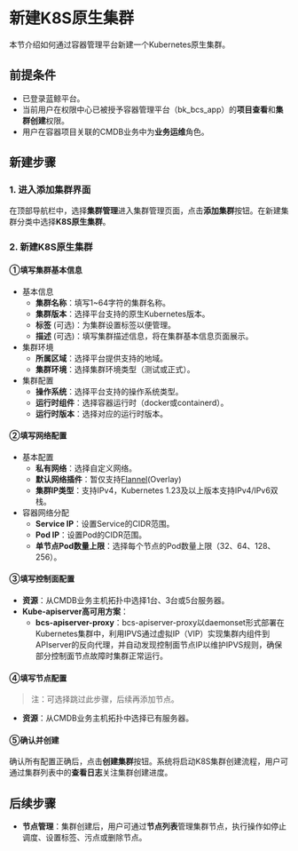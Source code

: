 # 新建K8S原生集群

本节介绍如何通过容器管理平台新建一个Kubernetes原生集群。

## 前提条件

- 已登录蓝鲸平台。
- 当前用户在权限中心已被授予容器管理平台（bk_bcs_app）的**项目查看**和**集群创建**权限。
- 用户在容器项目关联的CMDB业务中为**业务运维**角色。

## 新建步骤

### 1. 进入添加集群界面

在顶部导航栏中，选择**集群管理**进入集群管理页面，点击**添加集群**按钮。在新建集群分类中选择**K8S原生集群**。

### 2. 新建K8S原生集群

#### ①填写集群基本信息

- 基本信息
    - **集群名称**：填写1~64字符的集群名称。
    - **集群版本**：选择平台支持的原生Kubernetes版本。
    - **标签** (可选)：为集群设置标签以便管理。
    - **描述** (可选)：填写集群描述信息，将在集群基本信息页面展示。
- 集群环境
    - **所属区域**：选择平台提供支持的地域。
    - **集群环境**：选择集群环境类型（测试或正式）。
- 集群配置
    - **操作系统**：选择平台支持的操作系统类型。
    - **运行时组件**：选择容器运行时（docker或containerd）。
    - **运行时版本**：选择对应的运行时版本。

#### ②填写网络配置

- 基本配置
    - **私有网络**：选择自定义网络。
    - **默认网络插件**：暂仅支持[Flannel](https://github.com/flannel-io/flannel)(Overlay)
    - **集群IP类型**：支持IPv4，Kubernetes 1.23及以上版本支持IPv4/IPv6双栈。
- 容器网络分配
    - **Service IP**：设置Service的CIDR范围。
    - **Pod IP**：设置Pod的CIDR范围。
    - **单节点Pod数量上限**：选择每个节点的Pod数量上限（32、64、128、256）。

#### ③填写控制面配置

- **资源**：从CMDB业务主机拓扑中选择1台、3台或5台服务器。
- **Kube-apiserver高可用方案**：
    - **bcs-apiserver-proxy**：bcs-apiserver-proxy以daemonset形式部署在Kubernetes集群中，利用IPVS通过虚拟IP（VIP）实现集群内组件到APIserver的反向代理，并自动发现控制面节点IP以维护IPVS规则，确保部分控制面节点故障时集群正常运行。

#### ④填写节点配置

> 注：可选择跳过此步骤，后续再添加节点。

- **资源**：从CMDB业务主机拓扑中选择已有服务器。

#### ⑤确认并创建

确认所有配置正确后，点击**创建集群**按钮。系统将启动K8S集群创建流程，用户可通过集群列表中的**查看日志**关注集群创建进度。

## 后续步骤

- **节点管理**：集群创建后，用户可通过**节点列表**管理集群节点，执行操作如停止调度、设置标签、污点或删除节点。
